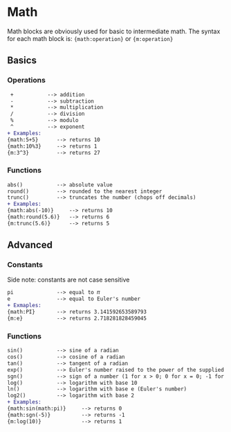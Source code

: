 # Math

Math blocks are obviously used for basic to intermediate math. The syntax for each math block is:
``{math:operation}`` or ``{m:operation}``

## Basics

### Operations
```diff
 +           --> addition
 -           --> subtraction
 *           --> multiplication
 /           --> division
 %           --> modulo
 ^           --> exponent
+ Examples:
{math:5+5}      --> returns 10
{math:10%3}     --> returns 1
{m:3^3}         --> returns 27
```

### Functions
```diff
abs()           --> absolute value
round()         --> rounded to the nearest integer
trunc()         --> truncates the number (chops off decimals)
+ Examples:
{math:abs(-10)}     --> returns 10
{math:round(5.6)}   --> returns 6
{m:trunc(5.6)}      --> returns 5
```

## Advanced

### Constants
Side note: constants are not case sensitive
```diff
pi              --> equal to 𝜋
e               --> equal to Euler's number
+ Exmaples:
{math:PI}       --> returns 3.141592653589793
{m:e}           --> returns 2.718281828459045
```

### Functions
```diff
sin()           --> sine of a radian
cos()           --> cosine of a radian
tan()           --> tangent of a radian
exp()           --> Euler's number raised to the power of the supplied number
sgn()           --> sign of a number (1 for x > 0; 0 for x = 0; -1 for x < 0)
log()           --> logarithm with base 10
ln()            --> logarithm with base e (Euler's number)
log2()          --> logarithm with base 2
+ Examples:
{math:sin(math:pi)}     --> returns 0
{math:sgn(-5)}          --> returns -1
{m:log(10)}             --> returns 1
```